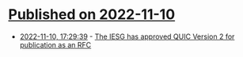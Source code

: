# [Published on 2022-11-10](index.md)

* [2022-11-10, 17:29:39](https://news.ycombinator.com/item?id=33550018) - [The IESG has approved QUIC Version 2 for publication as an RFC](https://datatracker.ietf.org/doc/draft-ietf-quic-v2/)
